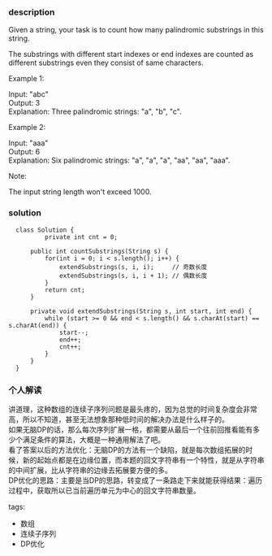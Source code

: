 ### description    
  Given a string, your task is to count how many palindromic substrings in this string.  
    
  The substrings with different start indexes or end indexes are counted as different substrings even they consist of same characters.  
    
  Example 1:  
    
  Input: "abc"  
  Output: 3  
  Explanation: Three palindromic strings: "a", "b", "c".  
     
    
  Example 2:  
    
  Input: "aaa"  
  Output: 6  
  Explanation: Six palindromic strings: "a", "a", "a", "aa", "aa", "aaa".  
     
    
  Note:  
    
  The input string length won't exceed 1000.  
### solution    
```    
  class Solution {  
          private int cnt = 0;  
    
      public int countSubstrings(String s) {  
          for(int i = 0; i < s.length(); i++) {  
              extendSubstrings(s, i, i);     // 奇数长度  
              extendSubstrings(s, i, i + 1); // 偶数长度  
          }  
          return cnt;  
      }  
        
      private void extendSubstrings(String s, int start, int end) {  
          while (start >= 0 && end < s.length() && s.charAt(start) == s.charAt(end)) {  
              start--;  
              end++;  
              cnt++;  
          }  
      }  
  }  
```    
    
### 个人解读    
  讲道理，这种数组的连续子序列问题是最头疼的，因为总觉的时间复杂度会非常高，所以不知道，甚至无法想象那种低时间的解决办法是什么样子的。  
  如果无脑DP的话，那么每次序列扩展一格，都需要从最后一个往前回推看能有多少个满足条件的算法，大概是一种通用解法了吧。  
  看了答案以后的方法优化：无脑DP的方法有一个缺陷，就是每次数组拓展的时候，新的起始点都是在边缘位置，而本题的回文字符串有一个特性，就是从字符串的中间扩展，比从字符串的边缘去拓展要方便的多。  
  DP优化的思路：主要是当DP的思路，转变成了一条路走下来就能获得结果：遍历过程中，获取所以已当前遍历单元为中心的回文字符串数量。  
    
    
tags:    
  -   数组  
  -   连续子序列  
  -   DP优化  
